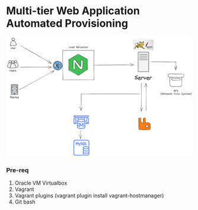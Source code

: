 # Multi-tier Web Application Automated Provisioning

![diagram-picture](./picture/diagram.png)

### Pre-req

1. Oracle VM Virtualbox
2. Vagrant
3. Vagrant plugins (vagrant plugin install vagrant-hostmanager)
4. Git bash 
